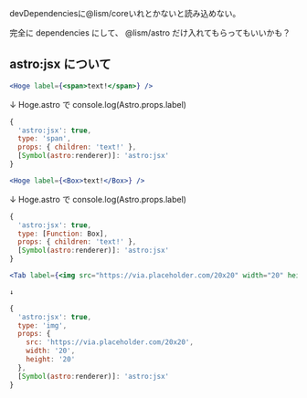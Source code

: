 devDependenciesに@lism/coreいれとかないと読み込めない。

完全に dependencies にして、 @lism/astro だけ入れてもらってもいいかも？

## astro:jsx について

```jsx
<Hoge label={<span>text!</span>} />
```

↓ Hoge.astro で console.log(Astro.props.label)

```jsx
{
  'astro:jsx': true,
  type: 'span',
  props: { children: 'text!' },
  [Symbol(astro:renderer)]: 'astro:jsx'
}
```

```jsx
<Hoge label={<Box>text!</Box>} />
```

↓ Hoge.astro で console.log(Astro.props.label)

```jsx
{
  'astro:jsx': true,
  type: [Function: Box],
  props: { children: 'text!' },
  [Symbol(astro:renderer)]: 'astro:jsx'
}
```

```jsx
<Tab label={<img src="https://via.placeholder.com/20x20" width="20" height="20" />} />

↓

{
  'astro:jsx': true,
  type: 'img',
  props: {
    src: 'https://via.placeholder.com/20x20',
    width: '20',
    height: '20'
  },
  [Symbol(astro:renderer)]: 'astro:jsx'
}
```
